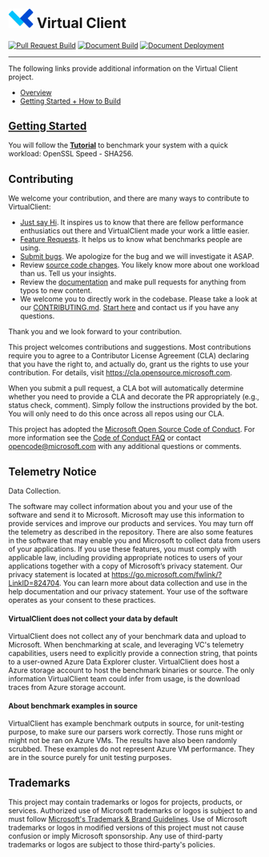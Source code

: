 # <img src="./website/static/img/vc-logo.svg" width="50"> Virtual Client


[![Pull Request Build](https://github.com/microsoft/VirtualClient/actions/workflows/pull-request.yml/badge.svg)](https://github.com/microsoft/VirtualClient/actions/workflows/pull-request.yml)
[![Document Build](https://github.com/microsoft/VirtualClient/actions/workflows/deploy-doc.yml/badge.svg?branch=main)](https://github.com/microsoft/VirtualClient/actions/workflows/deploy-doc.yml)
[![Document Deployment](https://github.com/microsoft/VirtualClient/actions/workflows/pages/pages-build-deployment/badge.svg)](https://github.com/microsoft/VirtualClient/actions/workflows/pages/pages-build-deployment)

------

The following links provide additional information on the Virtual Client project.

* [Overview](https://microsoft.github.io/VirtualClient/docs/overview/)
* [Getting Started + How to Build](https://microsoft.github.io/VirtualClient/docs/guides/0001-getting-started.md)

## [Getting Started](https://microsoft.github.io/VirtualClient/docs/guides/getting-started/)

You will follow the [**Tutorial**](https://microsoft.github.io/VirtualClient/docs/guides/getting-started/) to benchmark your system with a quick workload: OpenSSL Speed - SHA256.

## Contributing

We welcome your contribution, and there are many ways to contribute to VirtualClient:

* [Just say Hi](https://github.com/microsoft/VirtualClient/discussions/categories/show-and-tell). It inspires us to know that there are fellow performance enthusiatics out there and VirtualClient made your work a little easier.
* [Feature Requests](https://github.com/microsoft/VirtualClient/issues/new/choose). It helps us to know what benchmarks people are using.
* [Submit bugs](https://github.com/microsoft/VirtualClient/issues/new/choose). We apologize for the bug and we will investigate it ASAP.
* Review [source code changes](https://github.com/microsoft/VirtualClient/pulls). You likely know more about one workload than us. Tell us your insights.
* Review the [documentation](https://github.com/microsoft/VirtualClient/tree/main/website/docs) and make pull requests for anything from typos to new content.
* We welcome you to directly work in the codebase. Please take a look at our [CONTRIBUTING.md](./CONTRIBUTING.md). [Start here](https://microsoft.github.io/VirtualClient/docs/category/developing/) and contact us if you have any questions.

Thank you and we look forward to your contribution.

This project welcomes contributions and suggestions.  Most contributions require you to agree to a
Contributor License Agreement (CLA) declaring that you have the right to, and actually do, grant us
the rights to use your contribution. For details, visit https://cla.opensource.microsoft.com.

When you submit a pull request, a CLA bot will automatically determine whether you need to provide
a CLA and decorate the PR appropriately (e.g., status check, comment). Simply follow the instructions
provided by the bot. You will only need to do this once across all repos using our CLA.

This project has adopted the [Microsoft Open Source Code of Conduct](https://opensource.microsoft.com/codeofconduct/).
For more information see the [Code of Conduct FAQ](https://opensource.microsoft.com/codeofconduct/faq/) or
contact [opencode@microsoft.com](mailto:opencode@microsoft.com) with any additional questions or comments.


## Telemetry Notice
Data Collection. 

The software may collect information about you and your use of the software and send it to Microsoft. Microsoft may use this information to provide services and improve our products and services. You may turn off the telemetry as described in the repository. There are also some features in the software that may enable you and Microsoft to collect data from users of your applications. If you use these features, you must comply with applicable law, including providing appropriate notices to users of your applications together with a copy of Microsoft’s privacy statement. Our privacy statement is located at https://go.microsoft.com/fwlink/?LinkID=824704. You can learn more about data collection and use in the help documentation and our privacy statement. Your use of the software operates as your consent to these practices.

#### VirtualClient does not collect your data by default
VirtualClient does not collect any of your benchmark data and upload to Microsoft. When benchmarking at scale, and leveraging VC's telemetry capabilities, users need to explicitly provide a connection string, that points to a user-owned Azure Data Explorer cluster. VirtualClient does host a Azure storage account to host the benchmark binaries or source. The only information VirtualClient team could infer from usage, is the download traces from Azure storage account.

#### About benchmark examples in source
VirtualClient has example benchmark outputs in source, for unit-testing purpose, to make sure our parsers work correctly.
Those runs might or might not be ran on Azure VMs. The results have also been randomly scrubbed. These examples do not represent Azure VM performance. They are in the source purely for unit testing purposes.


## Trademarks

This project may contain trademarks or logos for projects, products, or services. Authorized use of Microsoft 
trademarks or logos is subject to and must follow 
[Microsoft's Trademark & Brand Guidelines](https://www.microsoft.com/en-us/legal/intellectualproperty/trademarks/usage/general).
Use of Microsoft trademarks or logos in modified versions of this project must not cause confusion or imply Microsoft sponsorship.
Any use of third-party trademarks or logos are subject to those third-party's policies.
